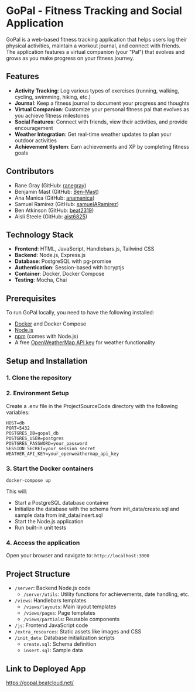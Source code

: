 # GoPal - Fitness Tracking and Social Application

GoPal is a web-based fitness tracking application that helps users log their physical activities, maintain a workout journal, and connect with friends. The application features a virtual companion (your "Pal") that evolves and grows as you make progress on your fitness journey.

## Features

- **Activity Tracking**: Log various types of exercises (running, walking, cycling, swimming, hiking, etc.)
- **Journal**: Keep a fitness journal to document your progress and thoughts
- **Virtual Companion**: Customize your personal fitness pal that evolves as you achieve fitness milestones
- **Social Features**: Connect with friends, view their activities, and provide encouragement
- **Weather Integration**: Get real-time weather updates to plan your outdoor activities
- **Achievement System**: Earn achievements and XP by completing fitness goals

## Contributors

- Rane Gray (GitHub: [ranegray](https://github.com/ranegray))
- Benjamin Mast (GitHub: [Ben-Mast](https://github.com/Ben-Mast))
- Ana Manica (GitHub: [anamanica](https://github.com/anamanica))
- Samuel Ramirez (GitHub: [samuelARamirez](https://github.com/samuelARamirez))
- Ben Atkinson (GitHub: [beat2319](https://github.com/beat2319))
- Aisli Steele (GitHub: [aist6825](https://github.com/aist6825))

## Technology Stack

- **Frontend**: HTML, JavaScript, Handlebars.js, Tailwind CSS
- **Backend**: Node.js, Express.js
- **Database**: PostgreSQL with pg-promise
- **Authentication**: Session-based with bcryptjs
- **Container**: Docker, Docker Compose
- **Testing**: Mocha, Chai

## Prerequisites

To run GoPal locally, you need to have the following installed:

- [Docker](https://www.docker.com/get-started) and Docker Compose
- [Node.js](https://nodejs.org/)
- [npm](https://www.npmjs.com/) (comes with Node.js)
- A free [OpenWeatherMap API key](https://openweathermap.org/api) for weather functionality

## Setup and Installation

### 1. Clone the repository

### 2. Environment Setup

Create a .env file in the ProjectSourceCode directory with the following variables:
```
HOST=db
PORT=5432
POSTGRES_DB=gopal_db
POSTGRES_USER=postgres
POSTGRES_PASSWORD=your_password
SESSION_SECRET=your_session_secret
WEATHER_API_KEY=your_openweathermap_api_key
```

### 3. Start the Docker containers

`docker-compose up`

This will:
- Start a PostgreSQL database container
- Initialize the database with the schema from init_data/create.sql and sample data from init_data/insert.sql
- Start the Node.js application
- Run built-in unit tests


### 4. Access the application

Open your browser and navigate to:
`http://localhost:3000`

## Project Structure

- `/server`: Backend Node.js code
    - `/server/utils`: Utility functions for achievements, date handling, etc.
- `/views`: Handlebars templates
    - `/views/layouts`: Main layout templates
    - `/views/pages`: Page templates
    - `/views/partials`: Reusable components
- `/js`: Frontend JavaScript code
- `/extra_resources`: Static assets like images and CSS
- `/init_data`: Database initialization scripts
    - `create.sql`: Schema definition
    - `insert.sql`: Sample data

## Link to Deployed App

https://gopal.beatcloud.net/
